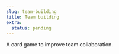 ```yaml
---
slug: team-building
title: Team building
extra:
  status: pending
---
```


A card game to improve team collaboration.